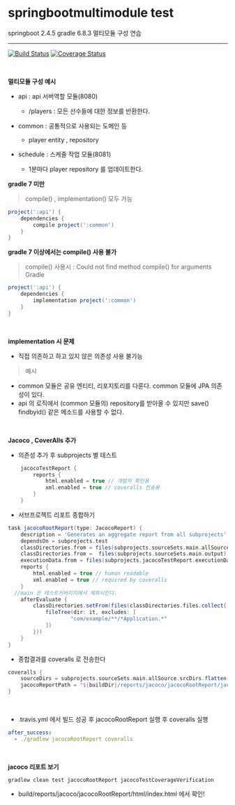# springbootmultimodule test
springboot 2.4.5  gradle 6.8.3  멀티모듈 구성 연습
  
----
[![Build Status](https://app.travis-ci.com/pds0309/mul2.svg?branch=master)](https://app.travis-ci.com/pds0309/mul2) [![Coverage Status](https://coveralls.io/repos/github/pds0309/mul2/badge.svg?branch=master)](https://coveralls.io/github/pds0309/mul2?branch=master)

<br>  

**멀티모듈 구성 예시**

* api : api 서버역할 모듈(8080)
    * /players : 모든 선수들에 대한 정보를 반환한다.

* common : 공통적으로 사용되는 도메인 등
    * player entity , repository

* schedule : 스케줄 작업 모듈(8081)
    * 1분마다 player repository 를 업데이트한다.
  
**gradle 7 미만**

> compile() , implementation() 모두 가능

```groovy
project(':api') {
    dependencies {
        compile project(':common')
    }
}
```

**gradle 7 이상에서는 compile() 사용 불가**

> compile() 사용시 : Could not find method compile() for arguments Gradle

```groovy
project(':api') {
    dependencies {
        implementation project(':common')
    }
}
```  

<br>  

**implementation 시 문제**

* 직접 의존하고 하고 있지 않은 의존성 사용 불가능

> 예시

* common 모듈은 공유 엔티티, 리포지토리를 다룬다. common 모듈에 JPA 의존성이 있다.
* api 의 로직에서 (common 모듈의) repository를 받아올 수 있지만 save() findbyid() 같은 메소드를 사용할 수 없다.  

<br> 

**Jacoco , CoverAlls 추가**  
  
* 의존성 추가 후 subprojects 별 테스트

```groovy
    jacocoTestReport {
        reports {
            html.enabled = true // 개발자 확인용
            xml.enabled = true // coveralls 전송용
        }
    }
```

* 서브프로젝트 리포트 종합하기
```groovy
task jacocoRootReport(type: JacocoReport) {
    description = 'Generates an aggregate report from all subprojects'
    dependsOn = subprojects.test
    classDirectories.from = files(subprojects.sourceSets.main.allSource.srcDirs)
    classDirectories.from =  files(subprojects.sourceSets.main.output)
    executionData.from = files(subprojects.jacocoTestReport.executionData)
    reports {
        html.enabled = true // human readable
        xml.enabled = true // required by coveralls
    }
  //main 은 테스트커버리지에서 제외시킨다.
    afterEvaluate {
        classDirectories.setFrom(files(classDirectories.files.collect{
            fileTree(dir: it, excludes: [
                    "com/example/**/*Application.*"
            ])
        }))
    }
}
```

* 종합결과를 coveralls 로 전송한다

```groovy
coveralls {
    sourceDirs = subprojects.sourceSets.main.allSource.srcDirs.flatten()
    jacocoReportPath = "${buildDir}/reports/jacoco/jacocoRootReport/jacocoRootReport.xml"
}
```
<br>  

* .travis.yml 에서 빌드 성공 후 jacocoRootReport  실행 후 coveralls 실행

```yaml
after_success:
  - ./gradlew jacocoRootReport coveralls
```

<br>  
  
**jacoco 리포트 보기**  

```shell
gradlew clean test jacocoRootReport jacocoTestCoverageVerification
```

* build/reports/jacoco/jacocoRootReport/html/index.html 에서 확인!

